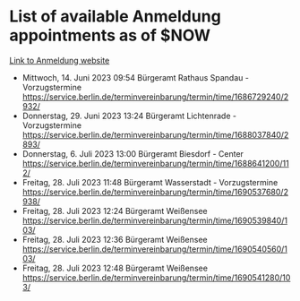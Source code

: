 # List of available Anmeldung appointments as of $NOW
[Link to Anmeldung website](https://service.berlin.de/terminvereinbarung/termin/tag.php?termin=1&anliegen[]=120686&dienstleisterlist=122210,122217,327316,122219,327312,122227,327314,122231,327346,122243,327348,122254,122252,329742,122260,329745,122262,329748,122271,327278,122273,327274,122277,327276,330436,122280,327294,122282,327290,122284,327292,122291,327270,122285,327266,122286,327264,122296,327268,150230,329760,122297,327286,122294,327284,122312,329763,122314,329775,122304,327330,122311,327334,122309,327332,317869,122281,327352,122279,329772,122283,122276,327324,122274,327326,122267,329766,122246,327318,122251,327320,122257,327322,122208,327298,122226,327300&herkunft=http%3A%2F%2Fservice.berlin.de%2Fdienstleistung%2F120686%2F)
- Mittwoch, 14. Juni 2023 09:54 Bürgeramt Rathaus Spandau - Vorzugstermine https://service.berlin.de/terminvereinbarung/termin/time/1686729240/2932/
- Donnerstag, 29. Juni 2023 13:24 Bürgeramt Lichtenrade - Vorzugstermine https://service.berlin.de/terminvereinbarung/termin/time/1688037840/2893/
- Donnerstag, 6. Juli 2023 13:00 Bürgeramt Biesdorf - Center https://service.berlin.de/terminvereinbarung/termin/time/1688641200/112/
- Freitag, 28. Juli 2023 11:48 Bürgeramt Wasserstadt - Vorzugstermine https://service.berlin.de/terminvereinbarung/termin/time/1690537680/2938/
- Freitag, 28. Juli 2023 12:24 Bürgeramt Weißensee https://service.berlin.de/terminvereinbarung/termin/time/1690539840/103/
- Freitag, 28. Juli 2023 12:36 Bürgeramt Weißensee https://service.berlin.de/terminvereinbarung/termin/time/1690540560/103/
- Freitag, 28. Juli 2023 12:48 Bürgeramt Weißensee https://service.berlin.de/terminvereinbarung/termin/time/1690541280/103/
